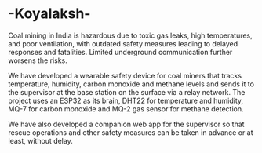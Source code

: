 # -Koyalaksh-

Coal mining in India is hazardous due to toxic gas leaks, high temperatures, and poor ventilation, with outdated safety measures leading to delayed responses and fatalities. Limited underground communication further worsens the risks.

We have developed a wearable safety device for coal miners that tracks temperature, humidity, carbon monoxide and methane levels and sends it to the supervisor at the base station on the surface via a relay network. The project uses an ESP32 as its brain, DHT22 for temperature and humidity, MQ-7 for carbon monoxide and MQ-2 gas sensor for methane detection. 

We have also developed a companion web app for the supervisor so that rescue operations and other safety measures can be taken in advance or at least, without delay.  
